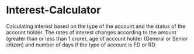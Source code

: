 # Interest-Calculator
Calculating interest based on the type of the account and the status of the account holder. The rates of  interest changes according to the amount (greater than or less than 1 crore), age of account holder  (General or Senior citizen) and number of days if the type of account is FD or RD.
